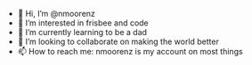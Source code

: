 - 👋 Hi, I’m @nmoorenz
- 👀 I’m interested in frisbee and code
- 🌱 I’m currently learning to be a dad
- 💞️ I’m looking to collaborate on making the world better
- 📫 How to reach me: nmoorenz is my account on most things

<!---
nmoorenz/nmoorenz is a ✨ special ✨ repository because its `README.md` (this file) appears on your GitHub profile.
You can click the Preview link to take a look at your changes.
--->
